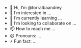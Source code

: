 - 👋 Hi, I’m @torralbaandrey
- 👀 I’m interested in ...
- 🌱 I’m currently learning ...
- 💞️ I’m looking to collaborate on ...
- 📫 How to reach me ...
- 😄 Pronouns: ...
- ⚡ Fun fact: ...

<!---
torralbaandrey/torralbaandrey is a ✨ special ✨ repository because its `README.md` (this file) appears on your GitHub profile.
You can click the Preview link to take a look at your changes.
--->
